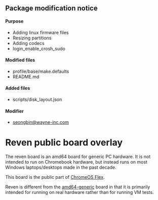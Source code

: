 ## Package modification notice
#### Purpose
- Adding linux firmware files
- Resizing partitions
- Adding codecs
- login_enable_crosh_sudo

#### Modified files
- profile/base/make.defaults
- README.md

#### Added files
- scripts/disk_layout.json

#### Modifier
- seongbin@wayne-inc.com

# Reven public board overlay

The reven board is an amd64 board for generic PC hardware. It is not
intended to run on Chromebook hardware, but instead runs on most Windows
laptops/desktops made in the past decade.

This board is the public part of [ChromeOS Flex].

Reven is different from the [amd64-generic] board in that it is
primarily intended for running on real hardware rather than for running
VM tests.

[ChromeOS Flex]: https://chromeenterprise.google/os/chromeosflex
[amd64-generic]: https://chromium.googlesource.com/chromiumos/overlays/board-overlays.git/+/HEAD/overlay-amd64-generic
